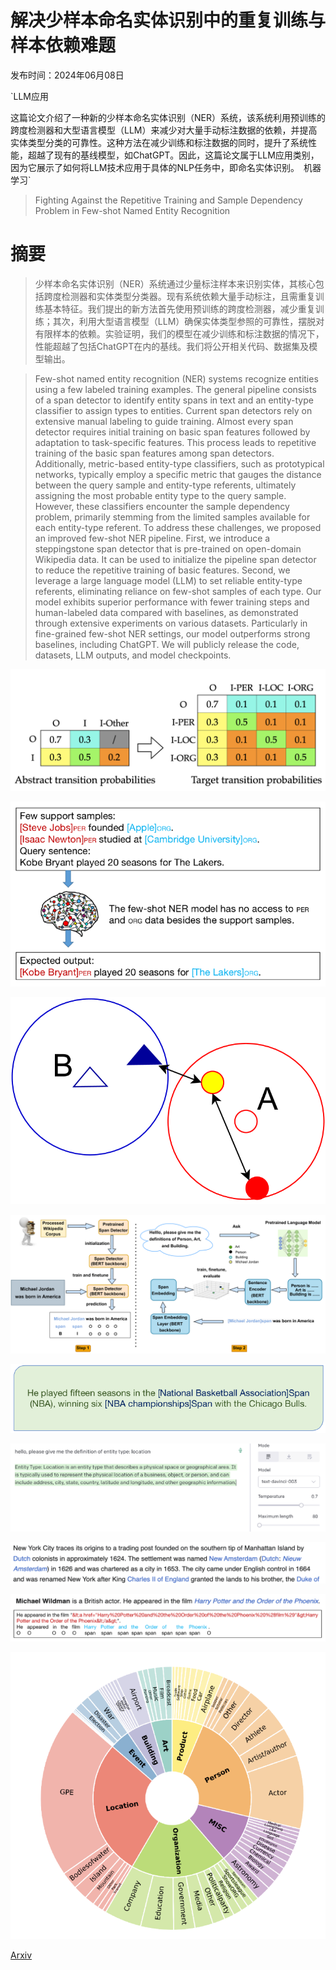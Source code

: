 # 解决少样本命名实体识别中的重复训练与样本依赖难题

发布时间：2024年06月08日

`LLM应用

这篇论文介绍了一种新的少样本命名实体识别（NER）系统，该系统利用预训练的跨度检测器和大型语言模型（LLM）来减少对大量手动标注数据的依赖，并提高实体类型分类的可靠性。这种方法在减少训练和标注数据的同时，提升了系统性能，超越了现有的基线模型，如ChatGPT。因此，这篇论文属于LLM应用类别，因为它展示了如何将LLM技术应用于具体的NLP任务中，即命名实体识别。` `机器学习`

> Fighting Against the Repetitive Training and Sample Dependency Problem in Few-shot Named Entity Recognition

# 摘要

> 少样本命名实体识别（NER）系统通过少量标注样本来识别实体，其核心包括跨度检测器和实体类型分类器。现有系统依赖大量手动标注，且需重复训练基本特征。我们提出的新方法首先使用预训练的跨度检测器，减少重复训练；其次，利用大型语言模型（LLM）确保实体类型参照的可靠性，摆脱对有限样本的依赖。实验证明，我们的模型在减少训练和标注数据的情况下，性能超越了包括ChatGPT在内的基线。我们将公开相关代码、数据集及模型输出。

> Few-shot named entity recognition (NER) systems recognize entities using a few labeled training examples. The general pipeline consists of a span detector to identify entity spans in text and an entity-type classifier to assign types to entities. Current span detectors rely on extensive manual labeling to guide training. Almost every span detector requires initial training on basic span features followed by adaptation to task-specific features. This process leads to repetitive training of the basic span features among span detectors. Additionally, metric-based entity-type classifiers, such as prototypical networks, typically employ a specific metric that gauges the distance between the query sample and entity-type referents, ultimately assigning the most probable entity type to the query sample. However, these classifiers encounter the sample dependency problem, primarily stemming from the limited samples available for each entity-type referent. To address these challenges, we proposed an improved few-shot NER pipeline. First, we introduce a steppingstone span detector that is pre-trained on open-domain Wikipedia data. It can be used to initialize the pipeline span detector to reduce the repetitive training of basic features. Second, we leverage a large language model (LLM) to set reliable entity-type referents, eliminating reliance on few-shot samples of each type. Our model exhibits superior performance with fewer training steps and human-labeled data compared with baselines, as demonstrated through extensive experiments on various datasets. Particularly in fine-grained few-shot NER settings, our model outperforms strong baselines, including ChatGPT. We will publicly release the code, datasets, LLM outputs, and model checkpoints.

![解决少样本命名实体识别中的重复训练与样本依赖难题](../../../paper_images/2406.05460/label_dependency.jpg)

![解决少样本命名实体识别中的重复训练与样本依赖难题](../../../paper_images/2406.05460/x1.png)

![解决少样本命名实体识别中的重复训练与样本依赖难题](../../../paper_images/2406.05460/x2.png)

![解决少样本命名实体识别中的重复训练与样本依赖难题](../../../paper_images/2406.05460/x3.png)

![解决少样本命名实体识别中的重复训练与样本依赖难题](../../../paper_images/2406.05460/x4.png)

![解决少样本命名实体识别中的重复训练与样本依赖难题](../../../paper_images/2406.05460/x5.png)

![解决少样本命名实体识别中的重复训练与样本依赖难题](../../../paper_images/2406.05460/new_york.png)

![解决少样本命名实体识别中的重复训练与样本依赖难题](../../../paper_images/2406.05460/x6.png)

![解决少样本命名实体识别中的重复训练与样本依赖难题](../../../paper_images/2406.05460/x7.png)

[Arxiv](https://arxiv.org/abs/2406.05460)